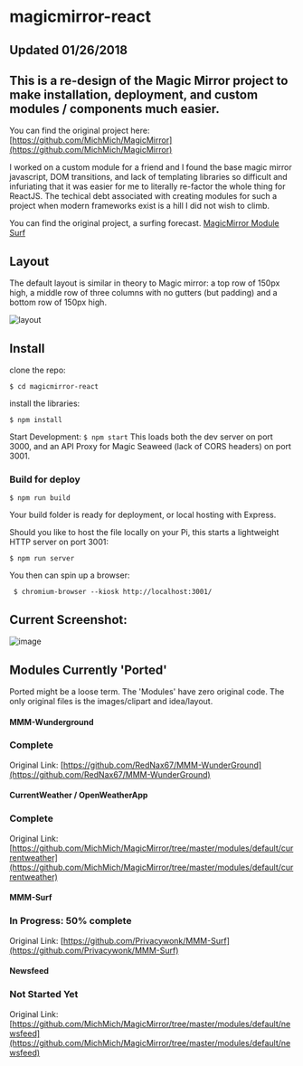 # magicmirror-react
## Updated 01/26/2018

## This is a re-design of the Magic Mirror project to make installation, deployment, and custom modules / components much easier.


You can find the original project here: [https://github.com/MichMich/MagicMirror](https://github.com/MichMich/MagicMirror)

I worked on a custom module for a friend and I found the base magic mirror javascript, DOM transitions, and lack of templating libraries so difficult and infuriating that it was easier for me to literally re-factor the whole thing for ReactJS.  The techical debt associated with creating modules for such a project when modern frameworks exist is a hill I did not wish to climb. 

 You can find the original project, a surfing forecast. [MagicMirror Module Surf](https://github.com/Privacywonk/MMM-Surf)

## Layout 
The default layout is similar in theory to Magic mirror: a top row of 150px high, a middle row of three columns with no gutters (but padding) and a bottom row of 150px high. 

![layout](https://github.com/CaptainJimmy/magicmirror-react/Capture.PNG)


## Install

clone the repo:

``` $ git clone git@github.com:CaptainJimmy/magicmirror-react.git
$ cd magicmirror-react
 ```


install the libraries: 

``` $ npm install ```

Start Development:
``` $ npm start ```
This loads both the dev server on port 3000, and an API Proxy for Magic Seaweed (lack of CORS headers) on port 3001.

### Build for deploy

``` $ npm run build ```

Your build folder is ready for deployment, or local hosting with Express.

Should you like to host the file locally on your Pi, this starts a lightweight HTTP server on port 3001:

``` $ npm run server ``` 

You then can spin up a browser:

``` $ chromium-browser --kiosk http://localhost:3001/```

## Current Screenshot:
![image](screen.png)

## Modules Currently 'Ported'

Ported might be a loose term.  The 'Modules' have zero original code. The only original files is the  images/clipart and idea/layout. 

#### MMM-Wunderground 
### Complete
Original Link: [https://github.com/RedNax67/MMM-WunderGround](https://github.com/RedNax67/MMM-WunderGround)

#### CurrentWeather / OpenWeatherApp
### Complete 
Original Link:[https://github.com/MichMich/MagicMirror/tree/master/modules/default/currentweather](https://github.com/MichMich/MagicMirror/tree/master/modules/default/currentweather)

#### MMM-Surf
### In Progress: 50% complete
Original Link: [https://github.com/Privacywonk/MMM-Surf](https://github.com/Privacywonk/MMM-Surf)

#### Newsfeed
### Not Started Yet
Original Link: [https://github.com/MichMich/MagicMirror/tree/master/modules/default/newsfeed](https://github.com/MichMich/MagicMirror/tree/master/modules/default/newsfeed)
